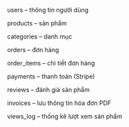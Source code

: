 users – thông tin người dùng

products – sản phẩm

categories – danh mục

orders – đơn hàng

order_items – chi tiết đơn hàng

payments – thanh toán (Stripe)

reviews – đánh giá sản phẩm

invoices – lưu thông tin hóa đơn PDF

views_log – thống kê lượt xem sản phẩm
